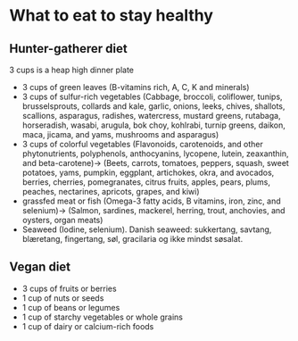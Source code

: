 # What to eat to stay healthy
## Hunter-gatherer diet
3 cups is a heap high dinner plate
- 3 cups of green leaves (B-vitamins rich, A, C, K and minerals)
- 3 cups of sulfur-rich vegetables (Cabbage, broccoli, coliflower, tunips, brusselsprouts, collards and kale, garlic, onions, leeks, chives, shallots, scallions, asparagus, radishes, watercress, mustard greens, rutabaga, horseradish, wasabi, arugula, bok choy, kohlrabi, turnip greens, daikon, maca, jicama, and yams, mushrooms and asparagus)
- 3 cups of colorful vegetables (Flavonoids, carotenoids, and other phytonutrients, polyphenols, anthocyanins, lycopene, lutein, zeaxanthin, and beta-carotene)-> (Beets, carrots, tomatoes, peppers, squash, sweet potatoes, yams, pumpkin, eggplant, artichokes, okra, and avocados, berries, cherries, pomegranates, citrus fruits, apples, pears, plums, peaches, nectarines, apricots, grapes, and kiwi)
- grassfed meat or fish (Omega-3 fatty acids, B vitamins, iron, zinc, and selenium)-> (Salmon, sardines, mackerel, herring, trout, anchovies, and oysters, organ meats)
- Seaweed (Iodine, selenium). Danish seaweed: sukkertang, savtang, blæretang, fingertang, søl, gracilaria og ikke mindst søsalat.

## Vegan diet
- 3 cups of fruits or berries
- 1 cup of nuts or seeds
- 1 cup of beans or legumes
- 1 cup of starchy vegetables or whole grains
- 1 cup of dairy or calcium-rich foods